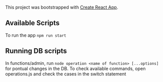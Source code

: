 This project was bootstrapped with [Create React App](https://github.com/facebook/create-react-app).

## Available Scripts

To run the app `npm run start`

## Running DB scripts

In functions/admin, run `node operation <name of function> [...options]` for pontual changes in the DB. To check available commands, open operations.js and check the cases in the switch statement
